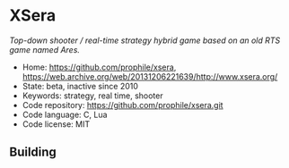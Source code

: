 # XSera

_Top-down shooter / real-time strategy hybrid game based on an old RTS game named Ares._

- Home: https://github.com/prophile/xsera, https://web.archive.org/web/20131206221639/http://www.xsera.org/
- State: beta, inactive since 2010
- Keywords: strategy, real time, shooter
- Code repository: https://github.com/prophile/xsera.git
- Code language: C, Lua
- Code license: MIT

## Building
